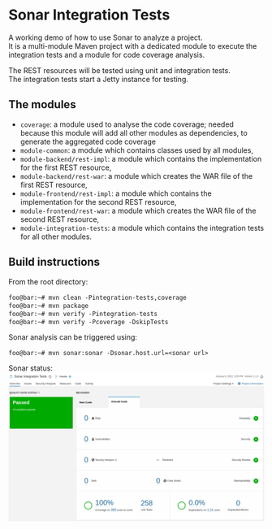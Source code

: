 # Sonar Integration Tests

A working demo of how to use Sonar to analyze a project.\
It is a multi-module Maven project with a dedicated module to execute the integration tests and a module for code
coverage analysis.

The REST resources will be tested using unit and integration tests.\
The integration tests start a Jetty instance for testing.

## The modules
 - `coverage`: a module used to analyse the code coverage; needed because this module will add all other modules as
    dependencies, to generate the aggregated code coverage
 - `module-common`: a module which contains classes used by all modules,
 - `module-backend/rest-impl`: a module which contains the implementation for the first REST resource,
 - `module-backend/rest-war`: a module which creates the WAR file of the first REST resource,
 - `module-frontend/rest-impl`: a module which contains the implementation for the second REST resource,
 - `module-frontend/rest-war`: a module which creates the WAR file of the second REST resource,
 - `module-integration-tests`: a module which contains the integration tests for all other modules.

## Build instructions
From the root directory:
```console
foo@bar:~# mvn clean -Pintegration-tests,coverage
foo@bar:~# mvn package
foo@bar:~# mvn verify -Pintegration-tests
foo@bar:~# mvn verify -Pcoverage -DskipTests
```

Sonar analysis can be triggered using:
```console
foo@bar:~# mvn sonar:sonar -Dsonar.host.url=<sonar url>
```

Sonar status:\
![Sonar status](sonar-status.png)
